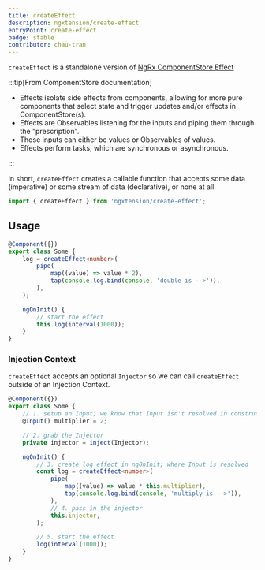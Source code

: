 ```yaml
---
title: createEffect
description: ngxtension/create-effect
entryPoint: create-effect
badge: stable
contributor: chau-tran
---
```


`createEffect` is a standalone version of [NgRx ComponentStore Effect](https://ngrx.io/guide/component-store/effect)

:::tip[From ComponentStore documentation]

- Effects isolate side effects from components, allowing for more pure components that select state and trigger updates and/or effects in ComponentStore(s).
- Effects are Observables listening for the inputs and piping them through the "prescription".
- Those inputs can either be values or Observables of values.
- Effects perform tasks, which are synchronous or asynchronous.

:::

In short, `createEffect` creates a callable function that accepts some data (imperative) or some stream of data (declarative), or none at all.

```ts
import { createEffect } from 'ngxtension/create-effect';
```

## Usage

```ts
@Component({})
export class Some {
	log = createEffect<number>(
		pipe(
			map((value) => value * 2),
			tap(console.log.bind(console, 'double is -->')),
		),
	);

	ngOnInit() {
		// start the effect
		this.log(interval(1000));
	}
}
```

### Injection Context

`createEffect` accepts an optional `Injector` so we can call `createEffect` outside of an Injection Context.

```ts
@Component({})
export class Some {
	// 1. setup an Input; we know that Input isn't resolved in constructor
	@Input() multiplier = 2;

	// 2. grab the Injector
	private injector = inject(Injector);

	ngOnInit() {
		// 3. create log effect in ngOnInit; where Input is resolved
		const log = createEffect<number>(
			pipe(
				map((value) => value * this.multiplier),
				tap(console.log.bind(console, 'multiply is -->')),
			),
			// 4. pass in the injector
			this.injector,
		);

		// 5. start the effect
		log(interval(1000));
	}
}
```
